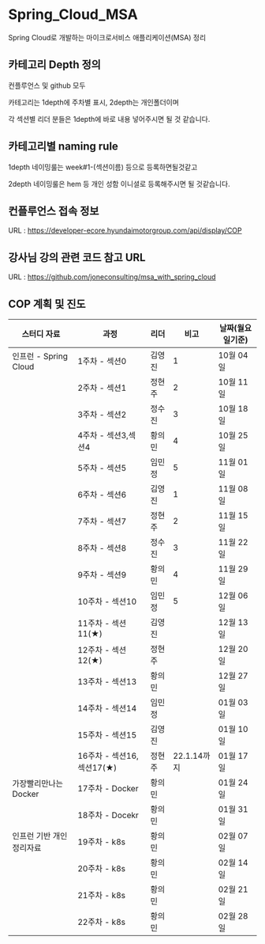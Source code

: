 # Spring_Cloud_MSA
Spring Cloud로 개발하는 마이크로서비스 애플리케이션(MSA) 정리

## 카테고리 Depth 정의

컨플루언스 및 github 모두

카테고리는 1depth에 주차별 표시, 2depth는 개인폴더이며

각 섹션별 리더 분들은 1depth에 바로 내용 넣어주시면 될 것 같습니다.



## 카테고리별 naming rule

1depth 네이밍룰는 week#1-(섹션이름) 등으로 등록하면될것같고

2depth 네이밍룰은 hem 등 개인 성함 이니셜로 등록해주시면 될 것같습니다.

## 컨플루언스 접속 정보

URL : https://developer-ecore.hyundaimotorgroup.com/api/display/COP

## 강사님 강의 관련 코드 참고 URL

URL : https://github.com/joneconsulting/msa_with_spring_cloud

## COP 계획 및 진도

|스터디 자료|과정|리더|비고|날짜(월요일기준)|
|---|---|---|---|---|
|인프런 - Spring Cloud|1주차 - 섹션0|김영진|1|10월 04일|
||2주차 - 섹션1|정현주|2|10월 11일|
||3주차 - 섹션2|정수진|3|10월 18일|
||4주차 - 섹션3,섹션4|황의민|4|10월 25일|
||5주차 - 섹션5|임민정|5|11월 01일|
||6주차 - 섹션6|김영진|1|11월 08일|
||7주차 - 섹션7|정현주|2|11월 15일|
||8주차 - 섹션8|정수진|3|11월 22일|
||9주차 - 섹션9|황의민|4|11월 29일|
||10주차 - 섹션10|임민정|5|12월 06일|
||11주차 - 섹션11(★)|김영진||12월 13일|
||12주차 - 섹션12(★)|정현주||12월 20일|
||13주차 - 섹션13|황의민||12월 27일|
||14주차 - 섹션14|임민정||01월 03일|
||15주차 - 섹션15|김영진||01월 10일|
||16주차 - 섹션16,섹션17(★)|정현주|22.1.14까지|01월 17일|
|가장빨리만나는 Docker|17주차 - Docker|황의민||01월 24일|
||18주차 - Docekr|황의민||01월 31일|
|인프런 기반 개인 정리자료|19주차 - k8s|황의민||02월 07일|
||20주차 - k8s|황의민||02월 14일|
||21주차 - k8s|황의민||02월 21일|
||22주차 - k8s|황의민||02월 28일|

